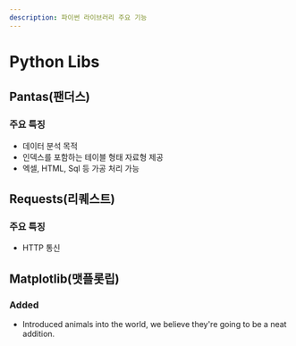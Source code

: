 ```yaml
---
description: 파이썬 라이브러리 주요 기능
---
```


# Python Libs

## Pantas\(팬더스\)

### 

### 주요 특징

* 데이터 분석 목적
* 인덱스를 포함하는 테이블 형태 자료형 제공
* 엑셀, HTML, Sql 등 가공 처리 가능 

## Requests\(리퀘스트\)

### 주요 특징

* HTTP 통신

## Matplotlib\(맷플롯립\)

### Added

* Introduced animals into the world, we believe they're going to be a neat addition.



